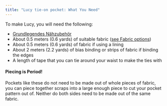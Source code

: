 ```yaml
---
title: "Lucy tie-on pocket: What You Need"
---
```


To make Lucy, you will need the following:

- [Grundlegendes Nähzubehör](/docs/sewing/basic-sewing-supplies)
- About 0.5 meters (0.6 yards) of suitable fabric ([see Fabric options](/docs/patterns/lucy/fabric))
- About 0.5 meters (0.6 yards) of fabric if using a lining
- About 2 meters (2.2 yards) of bias binding or strips of fabric if binding the edges
- A length of tape that you can tie around your waist to make the ties with

<Note>

#### Piecing is Period!

Pockets like these do not need to be made out of whole pieces of fabric, you can piece together scraps into a large enough piece to cut your pocket pattern out of. Neither do both sides need to be made out of the same fabric. 

</Note>
